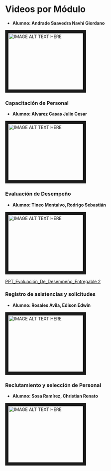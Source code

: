 # Videos por Módulo

- **Alumno: Andrade Saavedra Navhi Giordano**

<a href="http://www.youtube.com/watch?feature=player_embedded&v=zL20ohhX6pU
" target="_blank"><img src="http://img.youtube.com/vi/zL20ohhX6pU/0.jpg" 
alt="IMAGE ALT TEXT HERE" width="240" height="180" border="10" /></a>

### Capacitación de Personal

- **Alumno: Alvarez Casas Julio Cesar**

<a href="http://www.youtube.com/watch?feature=player_embedded&v=RtDPWa1QqLg
" target="_blank"><img src="http://img.youtube.com/vi/RtDPWa1QqLg/0.jpg" 
alt="IMAGE ALT TEXT HERE" width="240" height="180" border="10" /></a>

### Evaluación de Desempeño

- **Alumno: Tineo Montalvo, Rodrigo Sebastián**

<a href="https://www.youtube.com/watch?v=2_S_PovnwSU
  " target="_blank"><img src="http://img.youtube.com/vi/2_S_PovnwSU/0.jpg" 
alt="IMAGE ALT TEXT HERE" width="240" height="180" border="10" /></a>

[PPT_Evaluación_De_Desempeño_Entregable 2](Material_Videos/Evaluación_Desempeño_Tineo_Rodrigo_PC2.pdf)

### Registro de asistencias y solicitudes

- **Alumno: Rosales Avila, Edison Edwin**

<a href="http://www.youtube.com/watch?feature=player_embedded&v=sHtiTfoPeVI
" target="_blank"><img src="http://img.youtube.com/vi/sHtiTfoPeVI/0.jpg" 
alt="IMAGE ALT TEXT HERE" width="240" height="180" border="10" /></a>

### Reclutamiento y selección de Personal
- **Alumno: Sosa Ramírez, Christian Renato**
<a href="https://www.youtube.com/watch?v=hYwXOR7ZEqg" target="_blank">
    <img src="http://img.youtube.com/vi/hYwXOR7ZEqg/0.jpg" alt="IMAGE ALT TEXT HERE" width="240" height="180" border="10" />
</a>
